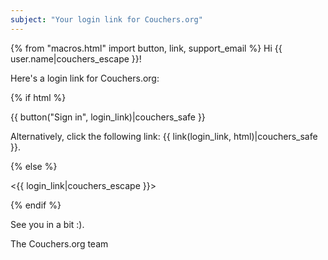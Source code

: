 ```yaml
---
subject: "Your login link for Couchers.org"
---
```


{% from "macros.html" import button, link, support_email %}
Hi {{ user.name|couchers_escape }}!

Here's a login link for Couchers.org:

{% if html %}

{{ button("Sign in", login_link)|couchers_safe }}

Alternatively, click the following link: {{ link(login_link, html)|couchers_safe }}.

{% else %}

<{{ login_link|couchers_escape }}>

{% endif %}

See you in a bit :).

The Couchers.org team
